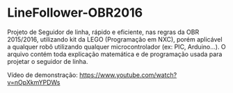 # LineFollower-OBR2016

Projeto de Seguidor de linha, rápido e eficiente, nas regras da OBR 2015/2016, utilizando kit da LEGO (Programação em NXC), 
porém aplicável a qualquer robô utilizando qualquer microcontrolador (ex: PIC, Arduino...).
O arquivo contém toda explicação matemática e de programação usada para projetar o seguidor de linha.

Vídeo de demonstração: https://www.youtube.com/watch?v=nOpXkmYPDWs
